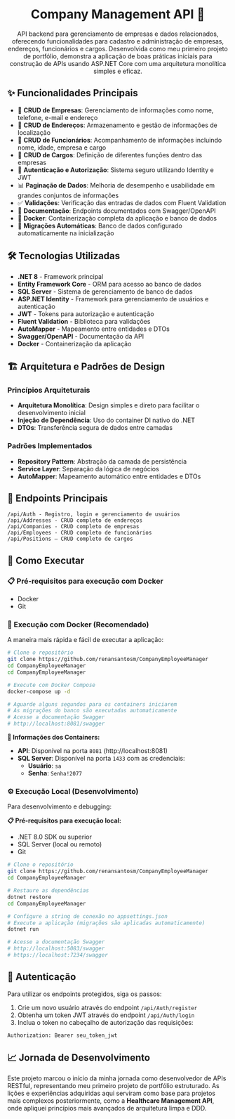 <h1 align="center" style="font-weight: bold;">Company Management API 🏢 </h1>
<p align="center">
API backend para gerenciamento de empresas e dados relacionados, oferecendo funcionalidades para cadastro e administração de empresas, endereços, funcionários e cargos. Desenvolvida como meu primeiro projeto de portfólio, demonstra a aplicação de boas práticas iniciais para construção de APIs usando ASP.NET Core com uma arquitetura monolítica simples e eficaz.
</p>

## ✨ Funcionalidades Principais

* 🏢 **CRUD de Empresas**: Gerenciamento de informações como nome, telefone, e-mail e endereço
* 📍 **CRUD de Endereços**: Armazenamento e gestão de informações de localização
* 👥 **CRUD de Funcionários**: Acompanhamento de informações incluindo nome, idade, empresa e cargo
* 👔 **CRUD de Cargos**: Definição de diferentes funções dentro das empresas
* 🔐 **Autenticação e Autorização**: Sistema seguro utilizando Identity e JWT
* 📊 **Paginação de Dados**: Melhoria de desempenho e usabilidade em grandes conjuntos de informações
* ✅ **Validações**: Verificação das entradas de dados com Fluent Validation
* 📖 **Documentação**: Endpoints documentados com Swagger/OpenAPI
* 🐳 **Docker**: Containerização completa da aplicação e banco de dados
* 🔄 **Migrações Automáticas**: Banco de dados configurado automaticamente na inicialização

## 🛠️ Tecnologias Utilizadas

* **.NET 8** - Framework principal
* **Entity Framework Core** - ORM para acesso ao banco de dados
* **SQL Server** - Sistema de gerenciamento de banco de dados
* **ASP.NET Identity** - Framework para gerenciamento de usuários e autenticação
* **JWT** - Tokens para autorização e autenticação
* **Fluent Validation** - Biblioteca para validações
* **AutoMapper** - Mapeamento entre entidades e DTOs
* **Swagger/OpenAPI** - Documentação da API
* **Docker** - Containerização da aplicação

## 🏗️ Arquitetura e Padrões de Design

### Princípios Arquiteturais
* **Arquitetura Monolítica**: Design simples e direto para facilitar o desenvolvimento inicial
* **Injeção de Dependência**: Uso do container DI nativo do .NET
* **DTOs**: Transferência segura de dados entre camadas

### Padrões Implementados
* **Repository Pattern**: Abstração da camada de persistência
* **Service Layer**: Separação da lógica de negócios
* **AutoMapper**: Mapeamento automático entre entidades e DTOs

## 🔗 Endpoints Principais
```
/api/Auth - Registro, login e gerenciamento de usuários
/api/Addresses - CRUD completo de endereços
/api/Companies - CRUD completo de empresas
/api/Employees - CRUD completo de funcionários
/api/Positions – CRUD completo de cargos
```

## 🚀 Como Executar

### 📋 Pré-requisitos para execução com Docker
- Docker  
- Git

### 🐳 Execução com Docker (Recomendado)
A maneira mais rápida e fácil de executar a aplicação:

```bash
# Clone o repositório
git clone https://github.com/renansantosm/CompanyEmployeeManager
cd CompanyEmployeeManager
cd CompanyEmployeeManager

# Execute com Docker Compose
docker-compose up -d

# Aguarde alguns segundos para os containers iniciarem
# As migrações do banco são executadas automaticamente
# Acesse a documentação Swagger
# http://localhost:8081/swagger
```

**🐳 Informações dos Containers:**
- **API**: Disponível na porta `8081` (http://localhost:8081)
- **SQL Server**: Disponível na porta `1433` com as credenciais:
  - **Usuário**: `sa`
  - **Senha**: `Senha!2077`

### ⚙️ Execução Local (Desenvolvimento)
Para desenvolvimento e debugging:

**📋 Pré-requisitos para execução local:**
- .NET 8.0 SDK ou superior
- SQL Server (local ou remoto)
- Git

```bash
# Clone o repositório
git clone https://github.com/renansantosm/CompanyEmployeeManager
cd CompanyEmployeeManager

# Restaure as dependências
dotnet restore
cd CompanyEmployeeManager

# Configure a string de conexão no appsettings.json
# Execute a aplicação (migrações são aplicadas automaticamente)
dotnet run

# Acesse a documentação Swagger
# http://localhost:5083/swagger
# https://localhost:7234/swagger
```
## 🔑 Autenticação

Para utilizar os endpoints protegidos, siga os passos:

1. Crie um novo usuário através do endpoint `/api/Auth/register`
2. Obtenha um token JWT através do endpoint `/api/Auth/login`
3. Inclua o token no cabeçalho de autorização das requisições:

```http
Authorization: Bearer seu_token_jwt
```

## 📈 Jornada de Desenvolvimento

Este projeto marcou o início da minha jornada como desenvolvedor de APIs RESTful, representando meu primeiro projeto de portfólio estruturado. As lições e experiências adquiridas aqui serviram como base para projetos mais complexos posteriormente, como a **Healthcare Management API**, onde apliquei princípios mais avançados de arquitetura limpa e DDD.
